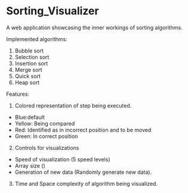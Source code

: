 # Sorting_Visualizer

A web application showcasing the inner workings of sorting algorithms.

Implemented algorithms:
1) Bubble sort
2) Selection sort
3) Insertion sort
4) Merge sort
5) Quick sort
6) Heap sort

Features:
1) Colored representation of step being executed.
 - Blue:default
 - Yellow: Being compared
 - Red: Identified as in incorrect position and to be moved
 - Green: In correct position
2) Controls for visualizations
 - Speed of visualization (5 speed levels)
 - Array size ()
 - Generation of new data (Randomly generate new data).
3) Time and Space complexity of algorithm being visualized.

